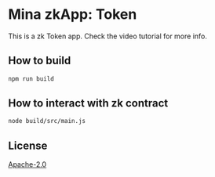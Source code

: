 # Mina zkApp: Token

This is a zk Token app. Check the video tutorial for more info. 

## How to build

```sh
npm run build
```

## How to interact with zk contract

```sh
node build/src/main.js
```

## License

[Apache-2.0](LICENSE)
